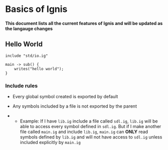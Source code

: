 # Basics of Ignis

#### This document lists all the current features of Ignis and will be updated as the langauge changes

## Hello World

```
include "std/io.ig"

main -> sub() {
    writes("hello world");
}
```

### Include rules
- Every global symbol created is exported by default

- Any symbols included by a file is not exported by the parent
- - Example: If I have ``lib.ig`` include a file called ``sdl.ig``, ``lib.ig`` will be able to access every symbol defined in ``sdl.ig``. But if I make another file called ``main.ig`` and include ``lib.ig``, ``main.ig`` can **ONLY** read symbols defined by ``lib.ig`` and will not have access to ``sdl.ig`` unless included explicitly by ``main.ig``
 